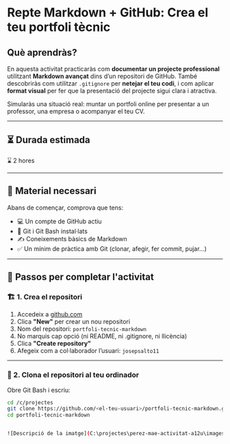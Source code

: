 #  Repte Markdown + GitHub: Crea el teu portfoli tècnic

##  Què aprendràs?

En aquesta activitat practicaràs com **documentar un projecte professional** utilitzant **Markdown avançat** dins d’un repositori de GitHub. També descobriràs com utilitzar `.gitignore` per **netejar el teu codi**, i com aplicar **format visual** per fer que la presentació del projecte sigui clara i atractiva.

Simularàs una situació real: muntar un portfoli online per presentar a un professor, una empresa o acompanyar el teu CV.

---

## ⏳ Durada estimada

⌛ 2 hores

---

## 🧰 Material necessari

Abans de començar, comprova que tens:

- 💻 Un compte de GitHub actiu  
- 🔧 Git i Git Bash instal·lats  
- ✍️ Coneixements bàsics de Markdown  
- ✅ Un mínim de pràctica amb Git (clonar, afegir, fer commit, pujar...)

---

## 🔁 Passos per completar l'activitat

### 🏗️ 1. Crea el repositori

1. Accedeix a [github.com](https://github.com)
2. Clica **"New"** per crear un nou repositori
3. Nom del repositori: `portfoli-tecnic-markdown`
4. No marquis cap opció (ni README, ni .gitignore, ni llicència)
5. Clica **"Create repository"**
6. Afegeix com a col·laborador l’usuari: `josepsalto11`

---

### 🔽 2. Clona el repositori al teu ordinador

Obre Git Bash i escriu:

```bash
cd /c/projectes
git clone https://github.com/<el-teu-usuari>/portfoli-tecnic-markdown.git
cd portfoli-tecnic-markdown


![Descripció de la imatge](C:\projectes\perez-mae-activitat-a12u\images)


